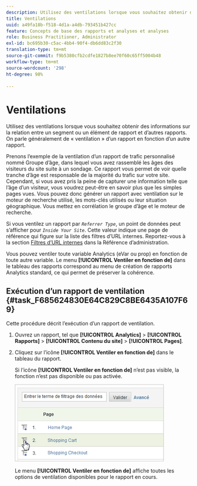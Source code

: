 ```yaml
---
description: Utilisez des ventilations lorsque vous souhaitez obtenir des informations sur la relation entre un segment ou un élément de rapport et d’autres rapports. On parle généralement de « ventilation » d’un rapport en fonction d’un autre rapport.
title: Ventilations
uuid: a49fa18b-f518-4d1a-a4db-793451b427cc
feature: Concepts de base des rapports et analyses et analyses
role: Business Practitioner, Administrator
exl-id: bc695b30-c5ac-4bb4-90f4-db6dd83c2f30
translation-type: tm+mt
source-git-commit: f9b5380cfb2cdfe1827b8ee70f60c65ff5004b48
workflow-type: tm+mt
source-wordcount: '298'
ht-degree: 98%

---
```


# Ventilations

Utilisez des ventilations lorsque vous souhaitez obtenir des informations sur la relation entre un segment ou un élément de rapport et d’autres rapports. On parle généralement de « ventilation » d’un rapport en fonction d’un autre rapport.

Prenons l’exemple de la ventilation d’un rapport de trafic personnalisé nommé Groupe d’âge, dans lequel vous avez rassemblé les âges des visiteurs du site suite à un sondage. Ce rapport vous permet de voir quelle tranche d’âge est responsable de la majorité du trafic sur votre site. Cependant, si vous avez pris la peine de capturer une information telle que l’âge d’un visiteur, vous voudrez peut-être en savoir plus que les simples pages vues. Vous pouvez donc générer un rapport avec ventilation sur le moteur de recherche utilisé, les mots-clés utilisés ou leur situation géographique. Vous mettez en corrélation le groupe d’âge et le moteur de recherche.

Si vous ventilez un rapport par  *`Referrer Type`*, un point de données peut s’afficher pour *`Inside Your Site`*. Cette valeur indique une page de référence qui figure sur la liste des filtres d’URL internes. Reportez-vous à la section [Filtres d’URL internes](/help/admin/admin/internal-url-filter-admin.md) dans la Référence d’administration.

Vous pouvez ventiler toute variable Analytics (eVar ou prop) en fonction de toute autre variable. Le menu **[!UICONTROL Ventiler en fonction de]** dans le tableau des rapports correspond au menu de création de rapports Analytics standard, ce qui permet de préserver la cohérence.

## Exécution d’un rapport de ventilation {#task_F685624830E64C829C8BE6435A107F69}

Cette procédure décrit l’exécution d’un rapport de ventilation.

<!-- 

t_reports_breakdown.xml

 -->

1. Ouvrez un rapport, tel que **[!UICONTROL Analytics]** > **[!UICONTROL Rapports]** > **[!UICONTROL Contenu du site]** > **[!UICONTROL Pages]**.
1. Cliquez sur l’icône **[!UICONTROL Ventiler en fonction de]** dans le tableau du rapport.

   Si l’icône **[!UICONTROL Ventiler en fonction de]** n’est pas visible, la fonction n’est pas disponible ou pas activée.

   ![](assets/breakdown.png)

   Le menu **[!UICONTROL Ventiler en fonction de]** affiche toutes les options de ventilation disponibles pour le rapport en cours.
